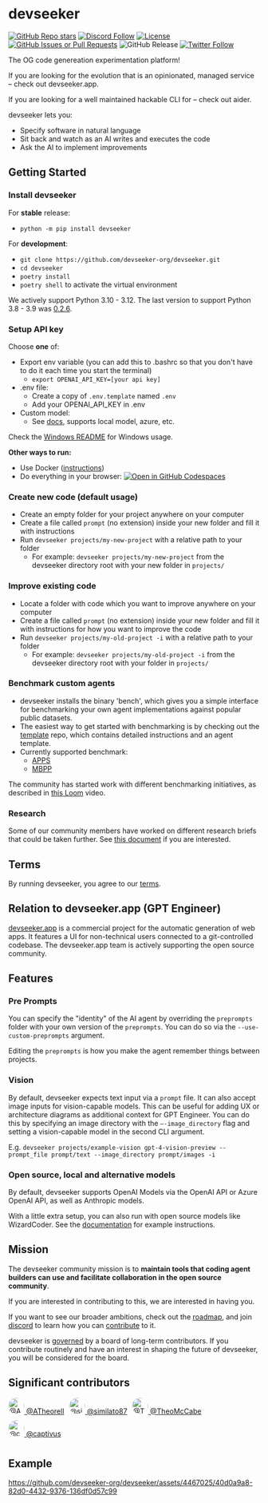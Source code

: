 # devseeker

[![GitHub Repo stars](https://img.shields.io/github/stars/devseeker-org/devseeker?style=social)](https://github.com/devseeker-org/devseeker)
[![Discord Follow](https://dcbadge.vercel.app/api/server/8tcDQ89Ej2?style=flat)](https://discord.gg/8tcDQ89Ej2)
[![License](https://img.shields.io/github/license/devseeker-org/devseeker)](https://github.com/devseeker-org/devseeker/blob/main/LICENSE)
[![GitHub Issues or Pull Requests](https://img.shields.io/github/issues/devseeker-org/devseeker)](https://github.com/devseeker-org/devseeker/issues)
![GitHub Release](https://img.shields.io/github/v/release/devseeker-org/devseeker)
[![Twitter Follow](https://img.shields.io/twitter/follow/antonosika?style=social)](https://twitter.com/antonosika)

The OG code genereation experimentation platform!

If you are looking for the evolution that is an opinionated, managed service – check out devseeker.app.

If you are looking for a well maintained hackable CLI for – check out aider.


devseeker lets you:
- Specify software in natural language
- Sit back and watch as an AI writes and executes the code
- Ask the AI to implement improvements

## Getting Started

### Install devseeker

For **stable** release:

- `python -m pip install devseeker`

For **development**:
- `git clone https://github.com/devseeker-org/devseeker.git`
- `cd devseeker`
- `poetry install`
- `poetry shell` to activate the virtual environment

We actively support Python 3.10 - 3.12. The last version to support Python 3.8 - 3.9 was [0.2.6](https://pypi.org/project/devseeker/0.2.6/).

### Setup API key

Choose **one** of:
- Export env variable (you can add this to .bashrc so that you don't have to do it each time you start the terminal)
    - `export OPENAI_API_KEY=[your api key]`
- .env file:
    - Create a copy of `.env.template` named `.env`
    - Add your OPENAI_API_KEY in .env
- Custom model:
    - See [docs](https://devseeker.readthedocs.io/en/latest/open_models.html), supports local model, azure, etc.

Check the [Windows README](./WINDOWS_README.md) for Windows usage.

**Other ways to run:**
- Use Docker ([instructions](docker/README.md))
- Do everything in your browser:
[![Open in GitHub Codespaces](https://github.com/codespaces/badge.svg)](https://github.com/devseeker-org/devseeker/codespaces)

### Create new code (default usage)
- Create an empty folder for your project anywhere on your computer
- Create a file called `prompt` (no extension) inside your new folder and fill it with instructions
- Run `devseeker projects/my-new-project` with a relative path to your folder
  - For example: `devseeker projects/my-new-project` from the devseeker directory root with your new folder in `projects/`

### Improve existing code
- Locate a folder with code which you want to improve anywhere on your computer
- Create a file called `prompt` (no extension) inside your new folder and fill it with instructions for how you want to improve the code
- Run `devseeker projects/my-old-project -i` with a relative path to your folder
  - For example: `devseeker projects/my-old-project -i` from the devseeker directory root with your folder in `projects/`

### Benchmark custom agents
- devseeker installs the binary 'bench', which gives you a simple interface for benchmarking your own agent implementations against popular public datasets.
- The easiest way to get started with benchmarking is by checking out the [template](https://github.com/devseeker-org/gpte-bench-template) repo, which contains detailed instructions and an agent template.
- Currently supported benchmark:
  - [APPS](https://github.com/hendrycks/apps)
  - [MBPP](https://github.com/google-research/google-research/tree/master/mbpp)

The community has started work with different benchmarking initiatives, as described in [this Loom](https://www.loom.com/share/206805143fbb4302b5455a5329eaab17?sid=f689608f-8e49-44f7-b55f-4c81e9dc93e6) video.

### Research
Some of our community members have worked on different research briefs that could be taken further. See [this document](https://docs.google.com/document/d/1qmOj2DvdPc6syIAm8iISZFpfik26BYw7ZziD5c-9G0E/edit?usp=sharing) if you are interested.

## Terms
By running devseeker, you agree to our [terms](https://github.com/devseeker-org/devseeker/blob/main/TERMS_OF_USE.md).


## Relation to devseeker.app (GPT Engineer)
[devseeker.app](https://devseeker.app/) is a commercial project for the automatic generation of web apps.
It features a UI for non-technical users connected to a git-controlled codebase.
The devseeker.app team is actively supporting the open source community.


## Features

### Pre Prompts
You can specify the "identity" of the AI agent by overriding the `preprompts` folder with your own version of the `preprompts`. You can do so via the `--use-custom-preprompts` argument.

Editing the `preprompts` is how you make the agent remember things between projects.

### Vision

By default, devseeker expects text input via a `prompt` file. It can also accept image inputs for vision-capable models. This can be useful for adding UX or architecture diagrams as additional context for GPT Engineer. You can do this by specifying an image directory with the `—-image_directory` flag and setting a vision-capable model in the second CLI argument.

E.g. `devseeker projects/example-vision gpt-4-vision-preview --prompt_file prompt/text --image_directory prompt/images -i`

### Open source, local and alternative models

By default, devseeker supports OpenAI Models via the OpenAI API or Azure OpenAI API, as well as Anthropic models.

With a little extra setup, you can also run with open source models like WizardCoder. See the [documentation](https://devseeker.readthedocs.io/en/latest/open_models.html) for example instructions.

## Mission

The devseeker community mission is to **maintain tools that coding agent builders can use and facilitate collaboration in the open source community**.

If you are interested in contributing to this, we are interested in having you.

If you want to see our broader ambitions, check out the [roadmap](https://github.com/devseeker-org/devseeker/blob/main/ROADMAP.md), and join
[discord](https://discord.gg/8tcDQ89Ej2)
to learn how you can [contribute](.github/CONTRIBUTING.md) to it.

devseeker is [governed](https://github.com/devseeker-org/devseeker/blob/main/GOVERNANCE.md) by a board of long-term contributors. If you contribute routinely and have an interest in shaping the future of devseeker, you will be considered for the board.

## Significant contributors
<ul style="list-style-type: none; padding: 0; display: flex; flex-wrap: wrap;"> <li style="margin-right: 10px; margin-bottom: 10px;"> <a href="https://github.com/ATheorell"> <img src="https://avatars.githubusercontent.com/u/143704446?s=64&v=4" alt="@ATheorell" width="32" height="32" style="border-radius: 50%;"> @ATheorell </a> </li> <li style="margin-right: 10px; margin-bottom: 10px;"> <a href="https://github.com/similato87"> <img src="https://avatars.githubusercontent.com/u/71301573?s=64&v=4" alt="@similato87" width="32" height="32" style="border-radius: 50%;"> @similato87 </a> </li> <li style="margin-right: 10px; margin-bottom: 10px;"> <a href="https://github.com/TheoMcCabe"> <img src="https://avatars.githubusercontent.com/u/9841960?s=64&v=4" alt="@TheoMcCabe" width="32" height="32" style="border-radius: 50%;"> @TheoMcCabe </a> </li> <li style="margin-right: 10px; margin-bottom: 10px;"> <a href="https://github.com/captivus"> <img src="https://avatars.githubusercontent.com/u/366332?s=64&v=4" alt="@captivus" width="32" height="32" style="border-radius: 50%;"> @captivus </a> </li> </ul>


## Example



https://github.com/devseeker-org/devseeker/assets/4467025/40d0a9a8-82d0-4432-9376-136df0d57c99

